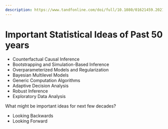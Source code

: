 ```yaml
---
description: https://www.tandfonline.com/doi/full/10.1080/01621459.2021.1938081
---
```


# Important Statistical Ideas of Past 50 years

* Counterfactual Causal Inference
* Bootstrapping and Simulation-Based Inference
* Overparameterized Models and Regularization
* Bayesian Multilevel Models
* Generic Computation Algorithms
* Adaptive Decision Analysis
* Robust Inference
* Exploratory Data Analysis

What might be important ideas for next few decades?

* Looking Backwards
* Looking Forward

